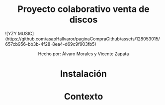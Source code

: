 <h1 align="center">Proyecto colaborativo venta de discos</h1>
![YZY MUSIC](https://github.com/asapHallvaror/paginaCompraGithub/assets/128053015/657cb956-bb3b-4f28-8ea4-d69c9f903fb5)
<p align="center">Hecho por: Álvaro Morales y Vicente Zapata</p>
<div align="center">
  <h1>Instalación</h1>
  <h1>Contexto</h1>
  <h1></h1>
</div>
